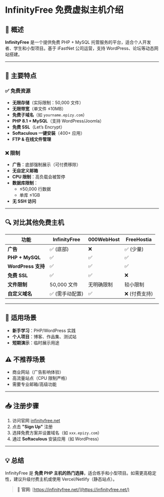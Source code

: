 # InfinityFree 免费虚拟主机介绍

## 📌 概述
**InfinityFree** 是一个提供免费 PHP + MySQL 托管服务的平台，适合个人开发者、学生和小型项目。基于 iFastNet 公司运营，支持 WordPress、论坛等动态网站搭建。

---

## 🚀 主要特点

### ✅ 免费资源
- **无限存储**（实际限制：50,000 文件）
- **无限带宽**（单文件 ≤10MB）
- **免费子域名**（如 `yourname.epizy.com`）
- **PHP 8.1 + MySQL**（支持 WordPress/Joomla）
- **免费 SSL**（Let’s Encrypt）
- **Softaculous 一键安装**（400+ 应用）
- **FTP & 在线文件管理**

### ❌ 限制
- **广告**：底部强制展示（可付费移除）
- **无自定义邮箱**
- **CPU 限制**：高负载会被暂停
- **数据库限制**：
  - ≤50,000 行数据
  - 单库 ≤1GB
- **无 SSH 访问**

---

## 🔍 对比其他免费主机

| 功能               | InfinityFree       | 000WebHost       | FreeHostia       |
|--------------------|-------------------|------------------|------------------|
| **广告**           | ✅ (底部)         | ❌               | ✅ (少量)        |
| **PHP + MySQL**    | ✅                | ✅               | ✅               |
| **WordPress 支持** | ✅                | ✅               | ✅               |
| **免费 SSL**       | ✅                | ✅               | ❌               |
| **文件限制**       | 50,000 文件       | 无明确限制       | 较小限制         |
| **自定义域名**     | ✅ (需手动配置)   | ✅               | ❌ (付费支持)    |

---

## 🎯 适用场景
- **新手学习**：PHP/WordPress 实践
- **个人项目**：博客、作品集、测试站
- **短期演示**：临时展示用途

## ⚠️ 不推荐场景
- 商业网站（广告影响体验）
- 高流量站点（CPU 限制严格）
- 需要专业邮箱/高级功能

---

## 📥 注册步骤
1. 访问官网 [infinityfree.net](https://infinityfree.net/)
2. 点击 **"Sign Up"** 注册
3. 选择免费方案并设置域名（如 `xxx.epizy.com`）
4. 通过 **Softaculous** 安装应用（如 WordPress）

---

## 💡 总结
InfinityFree 是 **免费 PHP 主机的热门选择**，适合练手和小型项目。如需更高稳定性，建议升级付费主机或使用 Vercel/Netlify（静态站点）。

> 🔗 **官网**: [https://infinityfree.net/](https://infinityfree.net/)